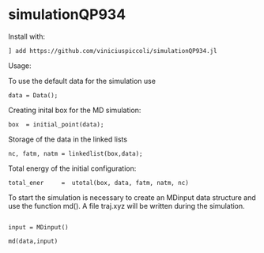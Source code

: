 # simulationQP934

Install with:

```
] add https://github.com/viniciuspiccoli/simulationQP934.jl

```
Usage:

To use the default data for the simulation use

```
data = Data();

```

Creating inital box for the MD simulation:

```
box  = initial_point(data);

```

Storage of the data in the linked lists

```
nc, fatm, natm = linkedlist(box,data);

```

Total energy of the initial configuration:

```
total_ener     =  utotal(box, data, fatm, natm, nc)

```
To start the simulation is necessary to create an MDinput data structure and use the function md(). A file traj.xyz will be written during the simulation.

```

input = MDinput()

md(data,input)

```




